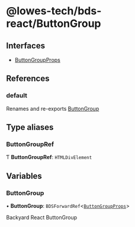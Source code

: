 # @lowes-tech/bds-react/ButtonGroup

## Interfaces

- [ButtonGroupProps](interfaces/ButtonGroupProps.md)

## References

### default

Renames and re-exports [ButtonGroup](README.md#buttongroup)

## Type aliases

### ButtonGroupRef

Ƭ **ButtonGroupRef**: `HTMLDivElement`

## Variables

### ButtonGroup

• **ButtonGroup**: `BDSForwardRef`<[`ButtonGroupProps`](interfaces/ButtonGroupProps.md)\>

Backyard React ButtonGroup
